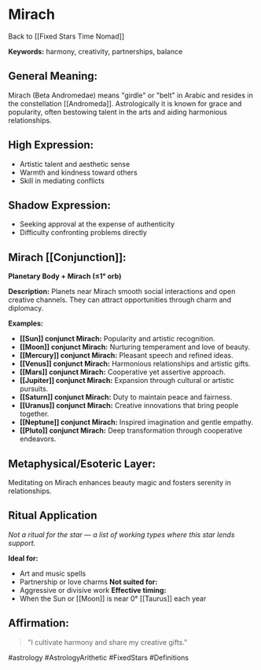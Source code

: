# Mirach

Back to [[Fixed Stars Time Nomad]]

**Keywords:** harmony, creativity, partnerships, balance

## General Meaning:
Mirach (Beta Andromedae) means "girdle" or "belt" in Arabic and resides in the constellation [[Andromeda]]. Astrologically it is known for grace and popularity, often bestowing talent in the arts and aiding harmonious relationships.

## High Expression:
- Artistic talent and aesthetic sense
- Warmth and kindness toward others
- Skill in mediating conflicts

## Shadow Expression:
- Seeking approval at the expense of authenticity
- Difficulty confronting problems directly

## Mirach [[Conjunction]]:

**Planetary Body + Mirach (≤1° orb)**

**Description:**
Planets near Mirach smooth social interactions and open creative channels. They can attract opportunities through charm and diplomacy.

**Examples:**
- **[[Sun]] conjunct Mirach:** Popularity and artistic recognition.
- **[[Moon]] conjunct Mirach:** Nurturing temperament and love of beauty.
- **[[Mercury]] conjunct Mirach:** Pleasant speech and refined ideas.
- **[[Venus]] conjunct Mirach:** Harmonious relationships and artistic gifts.
- **[[Mars]] conjunct Mirach:** Cooperative yet assertive approach.
- **[[Jupiter]] conjunct Mirach:** Expansion through cultural or artistic pursuits.
- **[[Saturn]] conjunct Mirach:** Duty to maintain peace and fairness.
- **[[Uranus]] conjunct Mirach:** Creative innovations that bring people together.
- **[[Neptune]] conjunct Mirach:** Inspired imagination and gentle empathy.
- **[[Pluto]] conjunct Mirach:** Deep transformation through cooperative endeavors.

## Metaphysical/Esoteric Layer:
Meditating on Mirach enhances beauty magic and fosters serenity in relationships.

## Ritual Application
*Not a ritual for the star — a list of working types where this star lends support.*

**Ideal for:**
- Art and music spells
- Partnership or love charms
**Not suited for:**
- Aggressive or divisive work
**Effective timing:**
- When the Sun or [[Moon]] is near 0° [[Taurus]] each year

## Affirmation:

> "I cultivate harmony and share my creative gifts."

#astrology #AstrologyArithetic #FixedStars #Definitions
